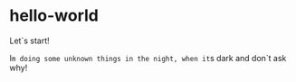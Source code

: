 # hello-world
Let`s start!

I`m doing some unknown things in the night, when it`s dark and don`t ask why!
